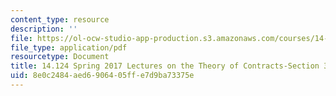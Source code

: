 ```yaml
---
content_type: resource
description: ''
file: https://ol-ocw-studio-app-production.s3.amazonaws.com/courses/14-124-microeconomic-theory-iv-spring-2017/8e0c2484aed6906405ffe7d9ba73375e_MIT14_124S17_LecNote3.pdf
file_type: application/pdf
resourcetype: Document
title: 14.124 Spring 2017 Lectures on the Theory of Contracts-Section 3
uid: 8e0c2484-aed6-9064-05ff-e7d9ba73375e
---
```


